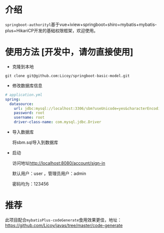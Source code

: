 # 介绍
`springboot-authorityl`基于vue+iview+springboot+shiro+mybatis+mybatis-plus+HikariCP开发的基础权限框架，欢迎使用。
# 使用方法 [开发中，请勿直接使用]
- 克隆到本地
```git
git clone git@github.com:Licoy/springboot-basic-model.git
```
- 修改数据库信息
```yml
# application.yml
spring:
  datasource:
    url: jdbc:mysql://localhost:3306/sbm?useUnicode=yes&characterEncoding=UTF8
    password: root
    username: root
    driver-class-name: com.mysql.jdbc.Driver
```
- 导入数据库
    
    将sbm.sql导入到数据库
- 启动

    访问地址<a href="http://localhost:8080/account/sign-in">http://localhost:8080/account/sign-in</a>
    
    默认用户：user ，管理员用户：admin
    
    密码均为：123456
# 推荐
此项目配合`mybatisPlus-codeGenerate`食用效果更佳，地址：<a href="https://github.com/Licoy/javas/tree/master/code-generate">https://github.com/Licoy/javas/tree/master/code-generate</a>
